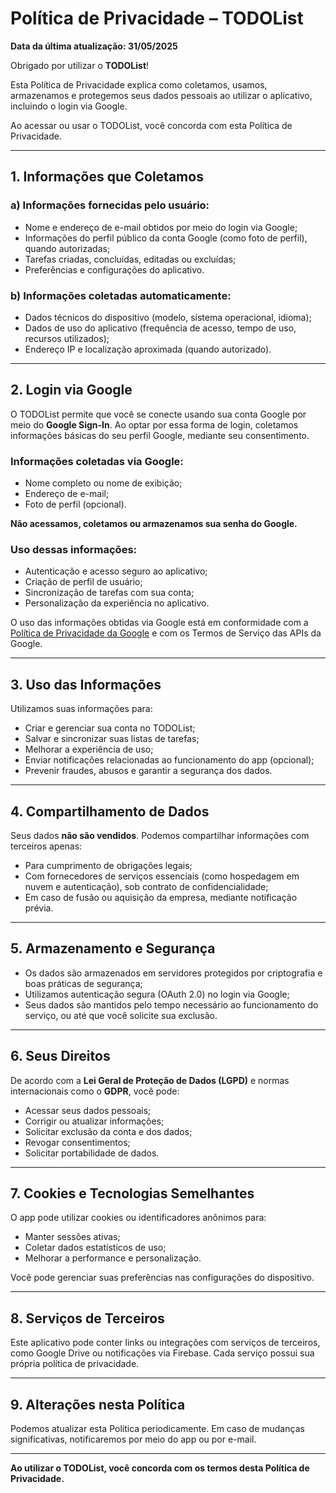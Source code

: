 # Política de Privacidade – TODOList

**Data da última atualização: 31/05/2025**

Obrigado por utilizar o **TODOList**!

Esta Política de Privacidade explica como coletamos, usamos, armazenamos e protegemos seus dados pessoais ao utilizar o aplicativo, incluindo o login via Google.

Ao acessar ou usar o TODOList, você concorda com esta Política de Privacidade.

---

## 1. Informações que Coletamos

### a) Informações fornecidas pelo usuário:
- Nome e endereço de e-mail obtidos por meio do login via Google;
- Informações do perfil público da conta Google (como foto de perfil), quando autorizadas;
- Tarefas criadas, concluídas, editadas ou excluídas;
- Preferências e configurações do aplicativo.

### b) Informações coletadas automaticamente:
- Dados técnicos do dispositivo (modelo, sistema operacional, idioma);
- Dados de uso do aplicativo (frequência de acesso, tempo de uso, recursos utilizados);
- Endereço IP e localização aproximada (quando autorizado).

---

## 2. Login via Google

O TODOList permite que você se conecte usando sua conta Google por meio do **Google Sign-In**. Ao optar por essa forma de login, coletamos informações básicas do seu perfil Google, mediante seu consentimento.

### Informações coletadas via Google:
- Nome completo ou nome de exibição;
- Endereço de e-mail;
- Foto de perfil (opcional).

**Não acessamos, coletamos ou armazenamos sua senha do Google.**

### Uso dessas informações:
- Autenticação e acesso seguro ao aplicativo;
- Criação de perfil de usuário;
- Sincronização de tarefas com sua conta;
- Personalização da experiência no aplicativo.

O uso das informações obtidas via Google está em conformidade com a [Política de Privacidade da Google](https://policies.google.com/privacy) e com os Termos de Serviço das APIs da Google.

---

## 3. Uso das Informações

Utilizamos suas informações para:

- Criar e gerenciar sua conta no TODOList;
- Salvar e sincronizar suas listas de tarefas;
- Melhorar a experiência de uso;
- Enviar notificações relacionadas ao funcionamento do app (opcional);
- Prevenir fraudes, abusos e garantir a segurança dos dados.

---

## 4. Compartilhamento de Dados

Seus dados **não são vendidos**. Podemos compartilhar informações com terceiros apenas:

- Para cumprimento de obrigações legais;
- Com fornecedores de serviços essenciais (como hospedagem em nuvem e autenticação), sob contrato de confidencialidade;
- Em caso de fusão ou aquisição da empresa, mediante notificação prévia.

---

## 5. Armazenamento e Segurança

- Os dados são armazenados em servidores protegidos por criptografia e boas práticas de segurança;
- Utilizamos autenticação segura (OAuth 2.0) no login via Google;
- Seus dados são mantidos pelo tempo necessário ao funcionamento do serviço, ou até que você solicite sua exclusão.

---

## 6. Seus Direitos

De acordo com a **Lei Geral de Proteção de Dados (LGPD)** e normas internacionais como o **GDPR**, você pode:

- Acessar seus dados pessoais;
- Corrigir ou atualizar informações;
- Solicitar exclusão da conta e dos dados;
- Revogar consentimentos;
- Solicitar portabilidade de dados.

---

## 7. Cookies e Tecnologias Semelhantes

O app pode utilizar cookies ou identificadores anônimos para:

- Manter sessões ativas;
- Coletar dados estatísticos de uso;
- Melhorar a performance e personalização.

Você pode gerenciar suas preferências nas configurações do dispositivo.

---

## 8. Serviços de Terceiros

Este aplicativo pode conter links ou integrações com serviços de terceiros, como Google Drive ou notificações via Firebase. Cada serviço possui sua própria política de privacidade.

---

## 9. Alterações nesta Política

Podemos atualizar esta Política periodicamente. Em caso de mudanças significativas, notificaremos por meio do app ou por e-mail.

---

**Ao utilizar o TODOList, você concorda com os termos desta Política de Privacidade.**
